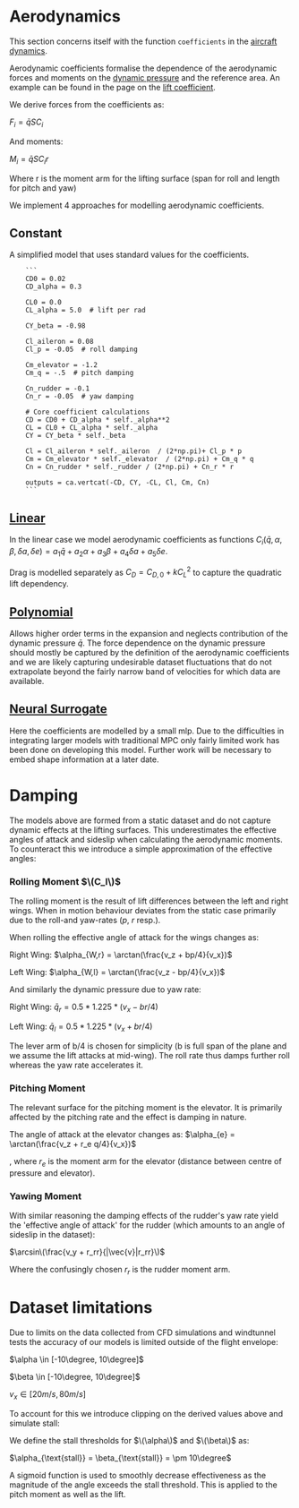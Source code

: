 # Aerodynamics

This section concerns itself with the function `coefficients` in the [aircraft dynamics](https://github.com/wgrosche/AIrcraft/blob/main/src/aircraft/dynamics/aircraft.py). 

Aerodynamic coefficients formalise the dependence of the aerodynamic forces and moments on the [dynamic pressure](https://en.wikipedia.org/wiki/Dynamic_pressure) and the reference area. An example can be found in the page on the [lift coefficient](https://en.wikipedia.org/wiki/Lift_coefficient).

We derive forces from the coefficients as:

$F_i = \bar{q}SC_i$

And moments:

$M_i = \bar{q}SC_ir$

Where r is the moment arm for the lifting surface (span for roll and length for pitch and yaw)


We implement 4 approaches for modelling aerodynamic coefficients.

## Constant

A simplified model that uses standard values for the coefficients.


        ```
        CD0 = 0.02
        CD_alpha = 0.3

        CL0 = 0.0
        CL_alpha = 5.0  # lift per rad

        CY_beta = -0.98

        Cl_aileron = 0.08
        Cl_p = -0.05  # roll damping

        Cm_elevator = -1.2
        Cm_q = -.5  # pitch damping

        Cn_rudder = -0.1
        Cn_r = -0.05  # yaw damping

        # Core coefficient calculations
        CD = CD0 + CD_alpha * self._alpha**2
        CL = CL0 + CL_alpha * self._alpha
        CY = CY_beta * self._beta

        Cl = Cl_aileron * self._aileron  / (2*np.pi)+ Cl_p * p
        Cm = Cm_elevator * self._elevator  / (2*np.pi) + Cm_q * q
        Cn = Cn_rudder * self._rudder / (2*np.pi) + Cn_r * r

        outputs = ca.vertcat(-CD, CY, -CL, Cl, Cm, Cn)
        ```

## [Linear](https://github.com/wgrosche/AIrcraft/blob/main/main/linear_coefficients.py)

In the linear case we model aerodynamic coefficients as functions $C_i(\bar{q}, \alpha, \beta, \delta a, \delta e) = a_1\bar{q} + a_2\alpha + a_3\beta + a_4\delta a + a_5 \delta e$. 

Drag is modelled separately as $C_D = C_{D,0} + kC_L^2$ to capture the quadratic lift dependency.

## [Polynomial](https://github.com/wgrosche/AIrcraft/blob/main/main/polynomial_model.py)

Allows higher order terms in the expansion and neglects contribution of the dynamic pressure $\bar{q}$. The force dependence on the dynamic pressure should mostly be captured by the definition of the aerodynamic coefficients and we are likely capturing undesirable dataset fluctuations that do not extrapolate beyond the fairly narrow band of velocities for which data are available.

## [Neural Surrogate](https://github.com/wgrosche/AIrcraft/blob/main/main/train.py)

Here the coefficients are modelled by a small mlp. Due to the difficulties in integrating larger models with traditional MPC only fairly limited work has been done on developing this model. Further work will be necessary to embed shape information at a later date.

# Damping

The models above are formed from a static dataset and do not capture dynamic effects at the lifting surfaces. This underestimates the effective angles of attack and sideslip when calculating the aerodynamic moments. To counteract this we introduce a simple approximation of the effective angles:

### Rolling Moment $\(C_l\)$

The rolling moment is the result of lift differences between the left and right wings. When in motion behaviour deviates from the static case primarily due to the roll-and yaw-rates ($p$, $r$ resp.). 

When rolling the effective angle of attack for the wings changes as:

Right Wing:
$\alpha_{W,r} = \arctan(\frac{v_z + bp/4}{v_x})$

Left Wing:
$\alpha_{W,l} = \arctan(\frac{v_z - bp/4}{v_x})$

And similarly the dynamic pressure due to yaw rate:

Right Wing:
$\bar{q}_r= 0.5 * 1.225 * (v_x - br/4)$

Left Wing:
$\bar{q}_l= 0.5 * 1.225 * (v_x + br/4)$

The lever arm of b/4 is chosen for simplicity (b is full span of the plane and we assume the lift attacks at mid-wing). The roll rate thus damps further roll whereas the yaw rate accelerates it.

### Pitching Moment

The relevant surface for the pitching moment is the elevator. It is primarily affected by the pitching rate and the effect is damping in nature.

The angle of attack at the elevator changes as:
$\alpha_{e} = \arctan(\frac{v_z + r_e q/4}{v_x})$

, where $r_e$ is the moment arm for the elevator (distance between centre of pressure and elevator).

### Yawing Moment

With similar reasoning the damping effects of the rudder's yaw rate yield the 'effective angle of attack' for the rudder (which amounts to an angle of sideslip in the dataset):

$\arcsin\(\frac{v_y + r_rr}{|\vec{v}|r_rr}\)$

Where the confusingly chosen $r_r$ is the rudder moment arm.

# Dataset limitations

Due to limits on the data collected from CFD simulations and windtunnel tests the accuracy of our models is limited outside of the flight envelope:

$\alpha \in [-10\degree, 10\degree]$

$\beta \in [-10\degree, 10\degree]$

$v_x \in [20m/s, 80m/s]$

To account for this we introduce clipping on the derived values above and simulate stall:

We define the stall thresholds for $\(\alpha\)$ and $\(\beta\)$ as:

$\alpha_{\text{stall}} = \beta_{\text{stall}} = \pm 10\degree$

A sigmoid function is used to smoothly decrease effectiveness as the magnitude of the angle exceeds the stall threshold. This is applied to the pitch moment as well as the lift.
